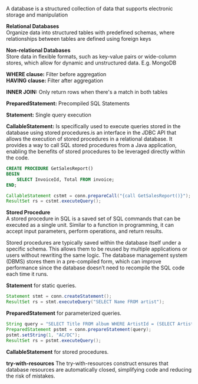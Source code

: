 A database is a structured collection of data that supports electronic storage and manipulation

**Relational Databases**  
Organize data into structured tables with predefined schemas, where relationships between tables are defined using foreign keys

**Non-relational Databases**  
Store data in flexible formats, such as key-value pairs or wide-column stores, which allow for dynamic and unstructured data. E.g. MongoDB

**WHERE clause:** Filter before aggregation  
**HAVING clause:** Filter after aggregation

**INNER JOIN:** Only return rows when there's a match in both tables

**PreparedStatement:** Precompiled SQL Statements  

**Statement:** Single query execution  

**CallableStatement:** Is specifically used to execute queries stored in the database using stored procedures.is an interface in the JDBC API 
that allows the execution of stored procedures in a relational database. It provides a way to call SQL stored procedures from a Java 
application, enabling the benefits of stored procedures to be leveraged directly within the code.

````sql
CREATE PROCEDURE GetSalesReport()
BEGIN
    SELECT InvoiceId, Total FROM invoice;
END;
````

````java
CallableStatement cstmt = conn.prepareCall("{call GetSalesReport()}");
ResultSet rs = cstmt.executeQuery();
````

**Stored Procedure**  
A stored procedure in SQL is a saved set of SQL commands that can be executed as a single unit. Similar to a function in programming, 
it can accept input parameters, perform operations, and return results.

Stored procedures are typically saved within the database itself under a specific schema. This allows them to be reused by multiple 
applications or users without rewriting the same logic. The database management system (DBMS) stores them in a pre-compiled form, which can 
improve performance since the database doesn’t need to recompile the SQL code each time it runs.

**Statement** for static queries.  
````java
Statement stmt = conn.createStatement();
ResultSet rs = stmt.executeQuery("SELECT Name FROM artist");
````
**PreparedStatement** for parameterized queries.  
````java
String query = "SELECT Title FROM album WHERE ArtistId = (SELECT ArtistId FROM artist WHERE Name = ?)";
PreparedStatement pstmt = conn.prepareStatement(query);
pstmt.setString(1, "AC/DC");
ResultSet rs = pstmt.executeQuery();
````
**CallableStatement** for stored procedures.

**try-with-resources**
The try-with-resources construct ensures that database resources are automatically closed, simplifying code and
reducing the risk of mistakes.